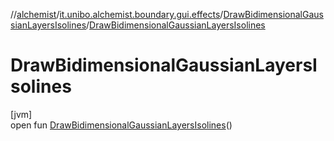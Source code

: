 //[alchemist](../../../index.md)/[it.unibo.alchemist.boundary.gui.effects](../index.md)/[DrawBidimensionalGaussianLayersIsolines](index.md)/[DrawBidimensionalGaussianLayersIsolines](-draw-bidimensional-gaussian-layers-isolines.md)

# DrawBidimensionalGaussianLayersIsolines

[jvm]\
open fun [DrawBidimensionalGaussianLayersIsolines](-draw-bidimensional-gaussian-layers-isolines.md)()
